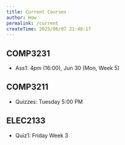 ```yaml
---
title: Current Courses
author: How
permalink: /current
createTime: 2025/06/07 21:48:17
---
```


<script setup>
import unswUpdating from '@unswUpdating'
</script>

<unswUpdating />

## COMP3231

<p>
<HButton icon='mdi:lecture' title='cgi.cse' src='https://cgi.cse.unsw.edu.au/~cs3231/'/>

<HButton icon='cib:discourse' title='Discourse' src='https://discourse01.cse.unsw.edu.au/25T2/COMP3231'/>

<HButton icon='cib:discourse' title='Discourse' src='https://discourse01.cse.unsw.edu.au/25T2/COMP3231'/>

<HButton icon='vscode-icons:file-type-gitlab' title='GitLab' src='https://nw-syd-gitlab.cseunsw.tech/COMP3231/25T2'/>

<HButton icon='tabler:circle-letter-m-filled' title='Wiki' src='https://wiki.cse.unsw.edu.au/cs3231cgi/FrontPage'/>
</p>

- Ass1: 4pm (16:00), Jun 30 (Mon, Week 5)

## COMP3211

<p>
<HButton img='/webcms3.ico' title='WebCMS3' src='https://webcms3.cse.unsw.edu.au/COMP3211/25T2/resources/111424'/>

<HButton icon='cib:discourse' title='Discourse' src='https://discourse02.cse.unsw.edu.au/25T2/COMP3211/'/>

<HButton icon='devicon:moodle' title='Moodle' src='https://moodle.telt.unsw.edu.au/course/view.php?id=91896'/>
</p>

- Quizzes: Tuesday 5:00 PM

## ELEC2133

<p>
<HButton icon='devicon:moodle' title='Moodle' src='https://moodle.telt.unsw.edu.au/course/view.php?id=91971'/>
</p>

- Quiz1: Friday Week 3